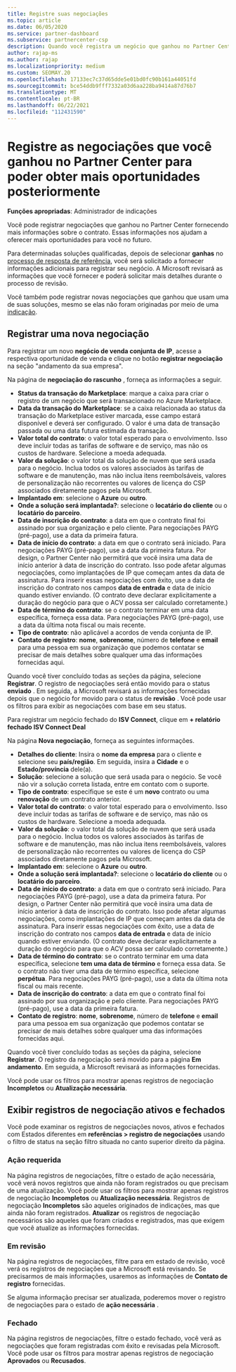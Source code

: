 ```yaml
---
title: Registre suas negociações
ms.topic: article
ms.date: 06/05/2020
ms.service: partner-dashboard
ms.subservice: partnercenter-csp
description: Quando você registra um negócio que ganhou no Partner Center, ele ajuda a Microsoft a fornecer mais oportunidades no futuro.
author: rajap-ms
ms.author: rajap
ms.localizationpriority: medium
ms.custom: SEOMAY.20
ms.openlocfilehash: 17133ec7c37d65dde5e01bd0fc90b161a44051fd
ms.sourcegitcommit: bce54ddb9fff7332a03d6aa228ba9414a87d76b7
ms.translationtype: MT
ms.contentlocale: pt-BR
ms.lasthandoff: 06/22/2021
ms.locfileid: "112431590"
---
```

# <a name="register-deals-youve-won-in-partner-center-so-you-can-get-more-opportunities-later"></a>Registre as negociações que você ganhou no Partner Center para poder obter mais oportunidades posteriormente

**Funções apropriadas**: Administrador de indicações

Você pode registrar negociações que ganhou no Partner Center fornecendo mais informações sobre o contrato. Essas informações nos ajudam a oferecer mais oportunidades para você no futuro.

Para determinadas soluções qualificadas, depois de selecionar **ganhas** no [processo de resposta de referência](manage-leads.md), você será solicitado a fornecer informações adicionais para registrar seu negócio. A Microsoft revisará as informações que você fornecer e poderá solicitar mais detalhes durante o processo de revisão.

Você também pode registrar novas negociações que ganhou que usam uma de suas soluções, mesmo se elas não foram originadas por meio de uma [indicação](referrals.md).

## <a name="register-a-new-deal"></a>Registrar uma nova negociação

Para registrar um novo **negócio de venda conjunta de IP**, acesse a respectiva oportunidade de venda e clique no botão **registrar negociação** na seção "andamento da sua empresa".

Na página de **negociação do rascunho** , forneça as informações a seguir.

- **Status da transação do Marketplace**: marque a caixa para criar o registro de um negócio que será transacionado no Azure Marketplace.
- **Data da transação do Marketplace**: se a caixa relacionada ao status da transação do Marketplace estiver marcada, esse campo estará disponível e deverá ser configurado. O valor é uma data de transação passada ou uma data futura estimada da transação.
- **Valor total do contrato**: o valor total esperado para o envolvimento. Isso deve incluir todas as tarifas de software e de serviço, mas não os custos de hardware. Selecione a moeda adequada.
- **Valor da solução**: o valor total da solução de nuvem que será usada para o negócio. Inclua todos os valores associados às tarifas de software e de manutenção, mas não inclua itens reembolsáveis, valores de personalização não recorrentes ou valores de licença do CSP associados diretamente pagos pela Microsoft.
- **Implantado em**: selecione o **Azure** ou **outro**.
- **Onde a solução será implantada?**: selecione o **locatário do cliente** ou o **locatário do parceiro**.
- **Data de inscrição do contrato**: a data em que o contrato final foi assinado por sua organização e pelo cliente. Para negociações PAYG (pré-pago), use a data da primeira fatura.
- **Data de início do contrato**: a data em que o contrato será iniciado. Para negociações PAYG (pré-pago), use a data da primeira fatura. Por design, o Partner Center não permitirá que você insira uma data de início anterior à data de inscrição do contrato. Isso pode afetar algumas negociações, como implantações de IP que começam antes da data de assinatura. Para inserir essas negociações com êxito, use a data de inscrição do contrato nos campos **data de entrada** e data de início quando estiver enviando. (O contrato deve declarar explicitamente a duração do negócio para que o ACV possa ser calculado corretamente.)
- **Data de término do contrato**: se o contrato terminar em uma data específica, forneça essa data. Para negociações PAYG (pré-pago), use a data da última nota fiscal ou mais recente.
- **Tipo de contrato**: não aplicável a acordos de venda conjunta de IP.
- **Contato de registro**: **nome**, **sobrenome**, número de **telefone** e **email** para uma pessoa em sua organização que podemos contatar se precisar de mais detalhes sobre qualquer uma das informações fornecidas aqui.

Quando você tiver concluído todas as seções da página, selecione **Registrar**. O registro de negociações será então movido para o status **enviado** . Em seguida, a Microsoft revisará as informações fornecidas depois que o negócio for movido para o status de **revisão** . Você pode usar os filtros para exibir as negociações com base em seu status.

Para registrar um negócio fechado do **ISV Connect**, clique em **+ relatório fechado ISV Connect Deal**

Na página **Nova negociação**, forneça as seguintes informações.

- **Detalhes do cliente**: Insira o **nome da empresa** para o cliente e selecione seu **país/região**. Em seguida, insira a **Cidade** e o **Estado/província** dele(a).
- **Solução**: selecione a solução que será usada para o negócio. Se você não vir a solução correta listada, entre em contato com o suporte.
- **Tipo de contrato**: especifique se este é um **novo** contrato ou uma **renovação** de um contrato anterior.
- **Valor total do contrato**: o valor total esperado para o envolvimento. Isso deve incluir todas as tarifas de software e de serviço, mas não os custos de hardware. Selecione a moeda adequada.
- **Valor da solução**: o valor total da solução de nuvem que será usada para o negócio. Inclua todos os valores associados às tarifas de software e de manutenção, mas não inclua itens reembolsáveis, valores de personalização não recorrentes ou valores de licença do CSP associados diretamente pagos pela Microsoft.
- **Implantado em**: selecione o **Azure** ou **outro**.
- **Onde a solução será implantada?**: selecione o **locatário do cliente** ou o **locatário do parceiro**.
- **Data de início do contrato**: a data em que o contrato será iniciado. Para negociações PAYG (pré-pago), use a data da primeira fatura. Por design, o Partner Center não permitirá que você insira uma data de início anterior à data de inscrição do contrato. Isso pode afetar algumas negociações, como implantações de IP que começam antes da data de assinatura. Para inserir essas negociações com êxito, use a data de inscrição do contrato nos campos **data de entrada** e data de início quando estiver enviando. (O contrato deve declarar explicitamente a duração do negócio para que o ACV possa ser calculado corretamente.)
- **Data de término do contrato**: se o contrato terminar em uma data específica, selecione **tem uma data de término** e forneça essa data. Se o contrato não tiver uma data de término específica, selecione **perpétua**. Para negociações PAYG (pré-pago), use a data da última nota fiscal ou mais recente.
- **Data de inscrição do contrato**: a data em que o contrato final foi assinado por sua organização e pelo cliente. Para negociações PAYG (pré-pago), use a data da primeira fatura.
- **Contato de registro**: **nome**, **sobrenome**, número de **telefone** e **email** para uma pessoa em sua organização que podemos contatar se precisar de mais detalhes sobre qualquer uma das informações fornecidas aqui.

Quando você tiver concluído todas as seções da página, selecione **Registrar**. O registro da negociação será movido para a página **Em andamento**. Em seguida, a Microsoft revisará as informações fornecidas.

Você pode usar os filtros para mostrar apenas registros de negociação **Incompletos** ou **Atualização necessária**.

## <a name="viewing-active-and-closed-deal-registrations"></a>Exibir registros de negociação ativos e fechados

Você pode examinar os registros de negociações novos, ativos e fechados com Estados diferentes em **referências > registro de negociações** usando o filtro de status na seção filtro situada no canto superior direito da página.

### <a name="action-required"></a>Ação requerida

Na página registros de negociações, filtre o estado de ação necessária, você verá novos registros que ainda não foram registrados ou que precisam de uma atualização. Você pode usar os filtros para mostrar apenas registros de negociação **Incompletos** ou **Atualização necessária**. Registros de negociação **Incompletos** são aqueles originados de indicações, mas que ainda não foram registrados. **Atualizar** os registros de negociação necessários são aqueles que foram criados e registrados, mas que exigem que você atualize as informações fornecidas.

### <a name="under-review"></a>Em revisão

Na página registros de negociações, filtre para em estado de revisão, você verá os registros de negociações que a Microsoft está revisando. Se precisarmos de mais informações, usaremos as informações de **Contato de registro** fornecidas.

Se alguma informação precisar ser atualizada, poderemos mover o registro de negociações para o estado de **ação necessária** .

### <a name="closed"></a>Fechado

Na página registros de negociações, filtre o estado fechado, você verá as negociações que foram registradas com êxito e revisadas pela Microsoft. Você pode usar os filtros para mostrar apenas registros de negociação **Aprovados** ou **Recusados**.
